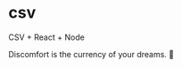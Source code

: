 # csv
CSV + React + Node


<!-- INSPIRATIONAL_QUOTE_START -->
Discomfort is the currency of your dreams.
🐶
<!-- INSPIRATIONAL_QUOTE_END -->
